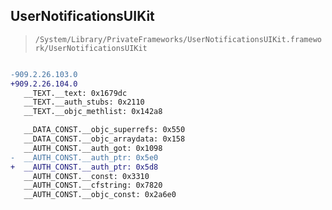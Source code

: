 ## UserNotificationsUIKit

> `/System/Library/PrivateFrameworks/UserNotificationsUIKit.framework/UserNotificationsUIKit`

```diff

-909.2.26.103.0
+909.2.26.104.0
   __TEXT.__text: 0x1679dc
   __TEXT.__auth_stubs: 0x2110
   __TEXT.__objc_methlist: 0x142a8

   __DATA_CONST.__objc_superrefs: 0x550
   __DATA_CONST.__objc_arraydata: 0x158
   __AUTH_CONST.__auth_got: 0x1098
-  __AUTH_CONST.__auth_ptr: 0x5e0
+  __AUTH_CONST.__auth_ptr: 0x5d8
   __AUTH_CONST.__const: 0x3310
   __AUTH_CONST.__cfstring: 0x7820
   __AUTH_CONST.__objc_const: 0x2a6e0

```
